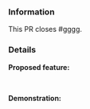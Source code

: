 <!-- 
    Failure to fill out this template properly may result in your PR being ignored without warning. 
    
    The ROS Robot project is licensed under the GNU GPL-v3 license, By contributing to the ROS Robot project
    You agree to license your contribution under the GNU GPL-v3 license, which can be found here: https://github.com/samyarsadat/ROS-Robot/blob/dev/LICENSE
-->


### Information

<!-- Replace #gggg with the number of the original issue. -->

This PR closes #gggg. 

### Details

**Proposed feature:**



<br>

**Demonstration:**    

<!--
    Include screenshots, log, ext. from before and after as necessary.
-->

